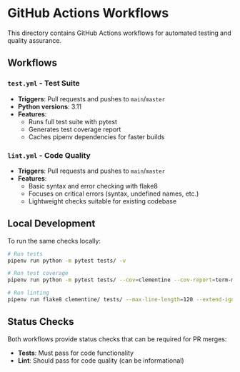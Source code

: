 # GitHub Actions Workflows

This directory contains GitHub Actions workflows for automated testing and quality assurance.

## Workflows

### `test.yml` - Test Suite
- **Triggers**: Pull requests and pushes to `main`/`master`
- **Python versions**: 3.11  
- **Features**:
  - Runs full test suite with pytest
  - Generates test coverage report
  - Caches pipenv dependencies for faster builds

### `lint.yml` - Code Quality
- **Triggers**: Pull requests and pushes to `main`/`master`
- **Features**:
  - Basic syntax and error checking with flake8
  - Focuses on critical errors (syntax, undefined names, etc.)
  - Lightweight checks suitable for existing codebase

## Local Development

To run the same checks locally:

```bash
# Run tests
pipenv run python -m pytest tests/ -v

# Run test coverage  
pipenv run python -m pytest tests/ --cov=clementine --cov-report=term-missing

# Run linting
pipenv run flake8 clementine/ tests/ --max-line-length=120 --extend-ignore=E203,W503,E501 --select=E9,F63,F7,F82
```

## Status Checks

Both workflows provide status checks that can be required for PR merges:
- **Tests**: Must pass for code functionality
- **Lint**: Should pass for code quality (can be informational) 